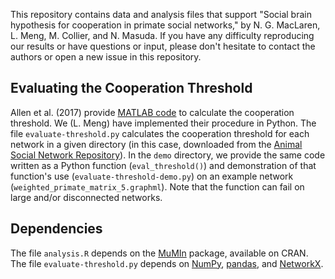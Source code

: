 This repository contains data and analysis files that support "Social brain hypothesis for cooperation in primate social networks," by N. G. MacLaren, L. Meng, M. Collier, and N. Masuda. If you have any difficulty reproducing our results or have questions or input, please don't hesitate to contact the authors or open a new issue in this repository.

## Evaluating the Cooperation Threshold

Allen et al. (2017) provide [MATLAB code](https://zenodo.org/record/276933#.Y9CG6MbMJhE) to calculate the cooperation threshold. We (L. Meng) have implemented their procedure in Python. The file `evaluate-threshold.py` calculates the cooperation threshold for each network in a given directory (in this case, downloaded from the [Animal Social Network Repository](https://github.com/bansallab/asnr)). In the `demo` directory, we provide the same code written as a Python function (`eval_threshold()`) and demonstration of that function's use (`evaluate-threshold-demo.py`) on an example network (`weighted_primate_matrix_5.graphml`). Note that the function can fail on large and/or disconnected networks.

## Dependencies

The file `analysis.R` depends on the [MuMIn](https://CRAN.R-project.org/package=MuMIn) package, available on CRAN. The file `evaluate-threshold.py` depends on [NumPy](https://numpy.org/), [pandas](https://pandas.pydata.org/), and [NetworkX](https://networkx.org/). 
